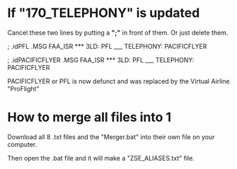 # If "**170_TELEPHON**Y" is updated

Cancel these two lines by putting a **";"** in front of them. Or just delete them.

; .idPFL .MSG FAA_ISR *** 3LD: PFL ___ TELEPHONY: PACIFICFLYER

; .idPACIFICFLYER .MSG FAA_ISR *** 3LD: PFL ___ TELEPHONY: PACIFICFLYER

PACIFICFLYER or PFL is now defunct and was replaced by the Virtual Airline "ProFlight"


# How to merge all files into 1
Download all 8 .txt files and the "Merger.bat" into their own file on your computer.

Then open the .bat file and it will make a "ZSE_ALIASES.txt" file.

